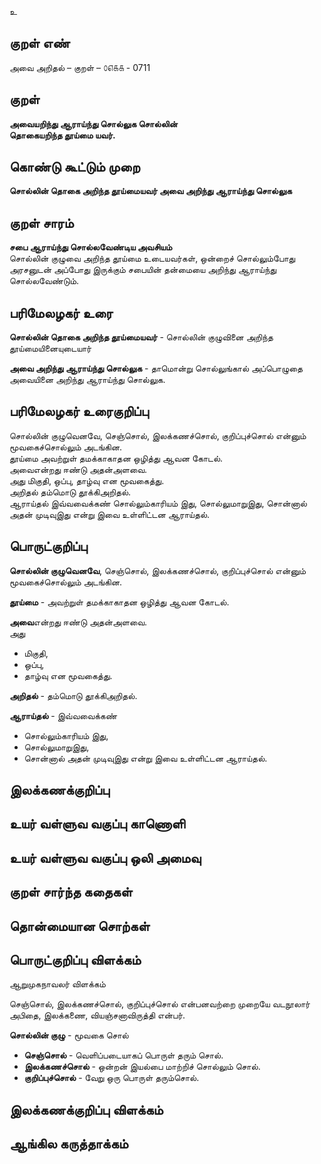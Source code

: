 உ

## குறள் எண் 

அவை அறிதல் – குறள் – ௦௭௧௧ - 0711  

## குறள் 

**அவையறிந்து ஆராய்ந்து சொல்லுக சொல்லின்  
தொகையறிந்த தூய்மை யவர்.**  

## கொண்டு கூட்டும் முறை

**சொல்லின் தொகை அறிந்த தூய்மையவர் அவை அறிந்து ஆராய்ந்து சொல்லுக** 

## குறள் சாரம் 

**சபை ஆராய்ந்து சொல்லவேண்டிய அவசியம்**  
சொல்லின் குழுவை அறிந்த தூய்மை உடையவர்கள், ஒன்றைச் சொல்லும்போது அரசனுடன் அப்போது இருக்கும் சபையின் தன்மையை அறிந்து ஆராய்ந்து சொல்லவேண்டும்.  

## பரிமேலழகர் உரை

**சொல்லின் தொகை அறிந்த தூய்மையவர்** - சொல்லின் குழுவினை அறிந்த தூய்மையினையுடையார்  

**அவை அறிந்து ஆராய்ந்து சொல்லுக** - தாமொன்று சொல்லுங்கால் அப்பொழுதை அவையினை அறிந்து ஆராய்ந்து சொல்லுக. 

## பரிமேலழகர் உரைகுறிப்பு   

சொல்லின் குழுவெனவே, செஞ்சொல், இலக்கணச்சொல், குறிப்புச்சொல் என்னும் மூவகைச்சொல்லும் அடங்கின.  
தூய்மை அவற்றுள் தமக்காகாதன ஒழித்து ஆவன கோடல்.  
அவைஎன்றது ஈண்டு அதன்அளவை.   
அது மிகுதி, ஒப்பு, தாழ்வு என மூவகைத்து.  
அறிதல் தம்மொடு தூக்கிஅறிதல்.  
ஆராய்தல் இவ்வவைக்கண் சொல்லும்காரியம் இது, சொல்லுமாறுஇது, சொன்னால் அதன் முடிவுஇது என்று இவை உள்ளிட்டன ஆராய்தல்.      

## பொருட்குறிப்பு 

**சொல்லின் குழுவெனவே**, செஞ்சொல், இலக்கணச்சொல், குறிப்புச்சொல் என்னும் மூவகைச்சொல்லும் அடங்கின.  

**தூய்மை** - அவற்றுள் தமக்காகாதன ஒழித்து ஆவன கோடல்.  

**அவை**என்றது ஈண்டு அதன்அளவை.   
அது   
* மிகுதி,   
* ஒப்பு,  
* தாழ்வு என மூவகைத்து.  

**அறிதல்** - தம்மொடு தூக்கிஅறிதல்.  

**ஆராய்தல்** - இவ்வவைக்கண்  
* சொல்லும்காரியம் இது,  
* சொல்லுமாறுஇது,  
* சொன்னால் அதன் முடிவுஇது என்று இவை உள்ளிட்டன ஆராய்தல்.      

## இலக்கணக்குறிப்பு  


## உயர் வள்ளுவ வகுப்பு காணொளி


## உயர் வள்ளுவ வகுப்பு ஒலி அமைவு 

 
## குறள் சார்ந்த கதைகள் 


## தொன்மையான சொற்கள்


## பொருட்குறிப்பு விளக்கம்

ஆறுமுகநாவலர் விளக்கம்     

செஞ்சொல், இலக்கணச்சொல், குறிப்புச்சொல் என்பனவற்றை முறையே வடநூலார் அபிதை, இலக்கணை, வியஞ்சனாவிருத்தி என்பர்.    

**சொல்லின் குழு** - மூவகை சொல்  
* **செஞ்சொல்** - வெளிப்படையாகப் பொருள் தரும் சொல்.  
* **இலக்கணச்சொல்** - ஒன்றன் இயல்பை மாற்றிச் சொல்லும் சொல்.  
* **குறிப்புச்சொல்** - வேறு ஒரு பொருள் தரும்சொல்.

## இலக்கணக்குறிப்பு விளக்கம்


## ஆங்கில கருத்தாக்கம் 


